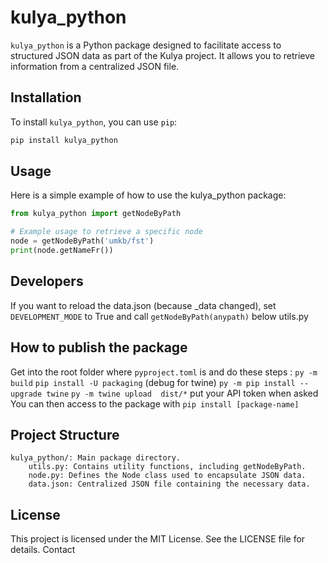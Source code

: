 # kulya_python

`kulya_python` is a Python package designed to facilitate access to structured JSON data as part of the Kulya project. It allows you to retrieve information from a centralized JSON file.

## Installation

To install `kulya_python`, you can use `pip`:

```bash
pip install kulya_python
```

## Usage

Here is a simple example of how to use the kulya_python package:

```python
from kulya_python import getNodeByPath

# Example usage to retrieve a specific node
node = getNodeByPath('umkb/fst')
print(node.getNameFr())
```

## Developers

If you want to reload the data.json (because \_data changed), set `DEVELOPMENT_MODE` to True and call `getNodeByPath(anypath)` below utils.py

## How to publish the package

Get into the root folder where `pyproject.toml` is and do these steps :
`py -m build`
`pip install -U packaging` (debug for twine)
`py -m pip install --upgrade twine`
`py -m twine upload  dist/*` put your API token when asked
You can then access to the package with
`pip install [package-name]`

## Project Structure

    kulya_python/: Main package directory.
        utils.py: Contains utility functions, including getNodeByPath.
        node.py: Defines the Node class used to encapsulate JSON data.
        data.json: Centralized JSON file containing the necessary data.

## License

This project is licensed under the MIT License. See the LICENSE file for details.
Contact
